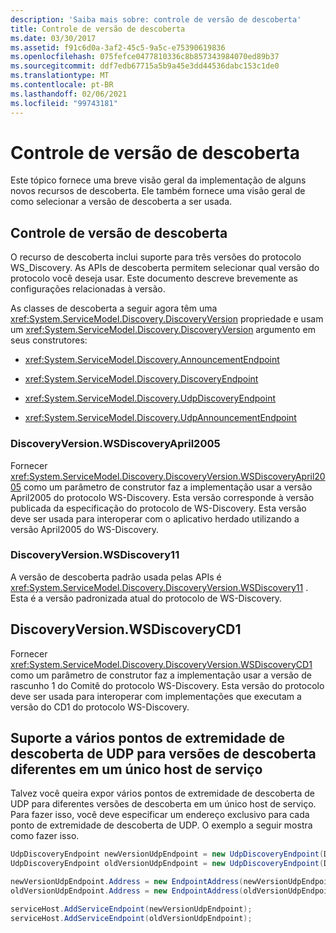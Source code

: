 ```yaml
---
description: 'Saiba mais sobre: controle de versão de descoberta'
title: Controle de versão de descoberta
ms.date: 03/30/2017
ms.assetid: f91c6d0a-3af2-45c5-9a5c-e75390619836
ms.openlocfilehash: 075fefce0477810336c8b857343984070ed89b37
ms.sourcegitcommit: ddf7edb67715a5b9a45e3dd44536dabc153c1de0
ms.translationtype: MT
ms.contentlocale: pt-BR
ms.lasthandoff: 02/06/2021
ms.locfileid: "99743181"
---
```

# <a name="discovery-versioning"></a>Controle de versão de descoberta

Este tópico fornece uma breve visão geral da implementação de alguns novos recursos de descoberta. Ele também fornece uma visão geral de como selecionar a versão de descoberta a ser usada.

## <a name="discovery-versioning"></a>Controle de versão de descoberta

O recurso de descoberta inclui suporte para três versões do protocolo WS_Discovery. As APIs de descoberta permitem selecionar qual versão do protocolo você deseja usar. Este documento descreve brevemente as configurações relacionadas à versão.

As classes de descoberta a seguir agora têm uma <xref:System.ServiceModel.Discovery.DiscoveryVersion> propriedade e usam um <xref:System.ServiceModel.Discovery.DiscoveryVersion> argumento em seus construtores:

- <xref:System.ServiceModel.Discovery.AnnouncementEndpoint>

- <xref:System.ServiceModel.Discovery.DiscoveryEndpoint>

- <xref:System.ServiceModel.Discovery.UdpDiscoveryEndpoint>

- <xref:System.ServiceModel.Discovery.UdpAnnouncementEndpoint>

### <a name="discoveryversionwsdiscoveryapril2005"></a>DiscoveryVersion.WSDiscoveryApril2005

Fornecer <xref:System.ServiceModel.Discovery.DiscoveryVersion.WSDiscoveryApril2005> como um parâmetro de construtor faz a implementação usar a versão April2005 do protocolo WS-Discovery. Esta versão corresponde à versão publicada da especificação do protocolo de WS-Discovery. Esta versão deve ser usada para interoperar com o aplicativo herdado utilizando a versão April2005 do WS-Discovery.

### <a name="discoveryversionwsdiscovery11"></a>DiscoveryVersion.WSDiscovery11

A versão de descoberta padrão usada pelas APIs é <xref:System.ServiceModel.Discovery.DiscoveryVersion.WSDiscovery11> . Esta é a versão padronizada atual do protocolo de WS-Discovery.

## <a name="discoveryversionwsdiscoverycd1"></a>DiscoveryVersion.WSDiscoveryCD1

Fornecer <xref:System.ServiceModel.Discovery.DiscoveryVersion.WSDiscoveryCD1> como um parâmetro de construtor faz a implementação usar a versão de rascunho 1 do Comitê do protocolo WS-Discovery. Esta versão do protocolo deve ser usada para interoperar com implementações que executam a versão do CD1 do protocolo WS-Discovery.

## <a name="supporting-multiple-udp-discovery-endpoints-for-different-discovery-versions-on-a-single-service-host"></a>Suporte a vários pontos de extremidade de descoberta de UDP para versões de descoberta diferentes em um único host de serviço

Talvez você queira expor vários pontos de extremidade de descoberta de UDP para diferentes versões de descoberta em um único host de serviço. Para fazer isso, você deve especificar um endereço exclusivo para cada ponto de extremidade de descoberta de UDP. O exemplo a seguir mostra como fazer isso.

```csharp
UdpDiscoveryEndpoint newVersionUdpEndpoint = new UdpDiscoveryEndpoint(DiscoveryVersion.WSDiscovery11);
UdpDiscoveryEndpoint oldVersionUdpEndpoint = new UdpDiscoveryEndpoint(DiscoveryVersion.WSDiscoveryApril2005);

newVersionUdpEndpoint.Address = new EndpointAddress(newVersionUdpEndpoint.Address.Uri.ToString() + "/version11");
oldVersionUdpEndpoint.Address = new EndpointAddress(oldVersionUdpEndpoint.Address.Uri.ToString() + "/versionApril2005");

serviceHost.AddServiceEndpoint(newVersionUdpEndpoint);
serviceHost.AddServiceEndpoint(oldVersionUdpEndpoint);
```
